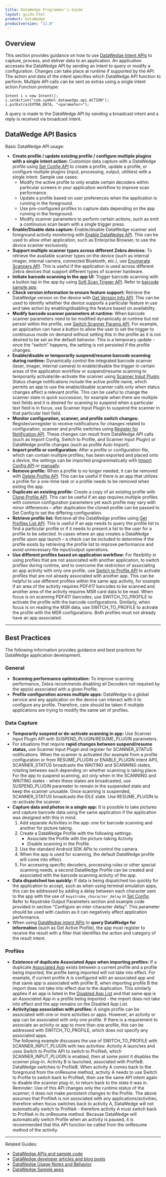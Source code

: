 ```yaml
---
title: DataWedge Programmer's Guide
layout: guide.html
product: DataWedge
productversion: "11.0"
---
```


## Overview

This section provides guidance on how to use [DataWedge Intent APIs](../../api) to capture, process, and deliver data to an application. An application accesses the DataWedge API by sending an intent to query or modify a configuration. Changes can take place at runtime if supported by the API. The action and data of the intent specifies which DataWedge API function to perform. Multiple API calls can be sent as extras using a single intent action.Function prototype:

    Intent i = new Intent();
    i.setAction("com.symbol.datawedge.api.ACTION");
    i.putExtra(EXTRA_DATA, "<parameter>");

A query is made to the DataWedge API by sending a broadcast intent and a reply is received via broadcast intent.

## DataWedge API Basics

Basic DataWedge API usage:

- **Create profile / update existing profile / configure multiple plugins with a single intent action:** Customize data capture with a DataWedge profile using [Set Config API](../../api/setconfig) to create a profile, update a profile, or configure multiple plugins (input, processing, output, utilities) with a single intent. Sample use cases:
    - Modify the active profile to only enable certain decoders within particular screens in your application workflow to improve scan performance.
    - Update a profile based on user preferences when the application is running in the foreground.
    - Use pre-configured profiles to capture data depending on the app running in the foreground.
    - Modify scanner parameters to perform certain actions, such as emit a continuous scan beam with a single trigger press.
- **Enable/Disable data capture:** Enable/disable DataWedge scanner and foreground activity monitoring with [Enable DataWedge API](../../api/enabledatawedge). This can be used to allow other application, such as Enterprise Browser, to use the device scanner exclusively.
- **Support multiple scanner types across different Zebra devices:** To retrieve the available scanner types on the device (such as internal imager, internal camera, connected Bluetooth, etc.), use [Enumerate Scanners API](../../api/enumeratescanners). This is useful if the application is used across different Zebra devices that support different types of scanner hardware.
- **Initiate barcode scanning in the app UI:** Trigger barcode scanning with a button tap in the app by using [Soft Scan Trigger API](../../api/softscantrigger). Refer to [barcode sample app](../samples/barcode1).
- **Check version information to ensure feature support:** Retrieve the DataWedge version on the device with [Get Version Info API](../../api/getversioninfo). This can be used to identify whether the device supports a particular feature in use and take action by enabling/disabling the feature based on availability.
- **Modify barcode scanner parameters at runtime:** When barcode scanner parameters need to be modified dynamically at runtime but not persist within the profile, use [Switch Scanner Params API](../../api/switchscannerparams). For example, an application can have a button to allow the user to set the trigger to continuous mode on demand without setting this in the profile as it is not desired to be set as the default behavior. This is a temporary update - once the “switch” happens, the setting is not persisted if the profile changes.
- **Enable/disable or temporarily suspend/resume barcode scanning during runtime:** Dynamically control the integrated barcode scanner (laser, imager, internal camera) to enable/disable the trigger in certain areas of the application workflow or suspend/resume scanning to temporarily activate/de-activate the scanner using [Scanner Input Plugin](../../api/scannerinputplugin). Status change notifications include the active profile name, which permits an app to use the enable/disable scanner calls only when status changes affect a relevant profile. This can be useful to change the scanner state in quick succession, for example when there are multiple text fields and it is desired for scanning to suspend when a particular text field is in focus, use Scanner Input Plugin to suspend the scanner in that particular text field.
- **Monitor configuration, scanner, and profile switch changes:** Register/unregister to receive notifications for changes related to configuration, scanner and profile switches using [Register for Notification API](../../api/registerfornotification). These changes can result from DataWedge API calls (such as Import Config, Switch to Profile, and Scanner Input Plugin) or DataWedge profile changes (such as profile Auto Import).
- **Import profile or configuration:** After a profile or configuration file, which can contain multiple profiles, has been exported and placed onto a device, the settings can be imported programmatically with [Import Config API](../../api/importconfig) or [manually](../../settings/#importaprofile).
- **Remove profile:** When a profile is no longer needed, it can be removed with [Delete Profile API](../../api/deleteprofile). This can be useful if there is an app that utilizes a profile for a one-time task or a profile needs to be removed when exiting the app.
- **Duplicate an existing profile:** Create a copy of an existing profile with [Clone Profile API](../../api/cloneprofile). This can be useful if an app requires multiple profiles with common configuration parameters yet each profile may vary with minor differences – after duplication the cloned profile can be passed to Set Config to set the differing configuration.
- **Retrieve profile list:** Retrieve all the DataWedge profiles using [Get Profiles List API](../../api/getprofileslist). This is useful if an app needs to query the profile list to find a particular profile or if it needs to present a list to the user for a profile to be selected. In cases where an app creates a DataWedge profile upon app launch – a check can be included to determine if the profile exists by retrieving the profile list to improve performance and avoid unnecessary file input/output operations.
- **Use different profiles based on application workflow:** For flexibility in using profiles that are not associated with another application, to switch profiles during runtime, and to overcome the restriction of associating an app activity with only one profile, use [Switch to Profile API](../../api/switchtoprofile) to activate profiles that are not already associated with another app. This can be helpful to use different profiles within the same app activity, for example if an area of the activity requires PDF417 barcodes to be scanned and another area of the activity requires MSR card data to be read. When focus is on scanning PDF417 barcodes, use SWITCH_TO_PROFILE to activate the profile with the barcode configurations. Similarly, when focus is on reading the MSR data, use SWITCH_TO_PROFILE to activate the profile with the MSR configurations. Both profiles must not already have an app associated.

---

## Best Practices

The following information provides guidance and best practices for DataWedge application development.

### General

- **Scanning performance optimization:** To improve scanning performance, Zebra recommends disabling all Decoders not required by the app(s) associated with a given Profile.
- **Profile configuration across multiple apps:** DataWedge is a global service and any application on the device can interact with it to configure any profile. Therefore, care should be taken if multiple applications are trying to modify the same set of profiles.

### Data Capture

- **Temporarily suspend or de-activate scanning in app:** Use Scanner Input Plugin API with SUSPEND_PLUGIN/RESUME_PLUGIN parameters.
- For situations that require **rapid changes between suspend/resume status,** use Scanner Input Plugin and register for SCANNER_STATUS notifications. When the scanner is activated (for example from a profile configuration or from RESUME_PLUGIN or ENABLE_PLUGIN intent API), SCANNER_STATUS broadcasts the WAITING and SCANNING states, rotating between each depending on whether scanning is taking place. For the app to suspend scanning, act only when in the SCANNING and WAITING states - when these states are broadcasted, use SUSPEND_PLUGIN parameter to remain in the suspended state and keep the scanner unusable. Once scanning is suspended, SCANNER_STATUS broadcasts the IDLE state. Use RESUME_PLUGIN to re-activate the scanner.
- **Capture data and photos in a single app:** It is possible to take pictures and capture barcode data using the same application if the application was designed with this in mind.
    1.  Add separate Activities in the app: one for barcode scanning and another for picture taking.
    2.  Create a DataWedge Profile with the following settings:
        - Associate the Profile with the picture-taking Activity
        - Disable scanning in the Profile
    3.  Use the standard Android SDK APIs to control the camera
    4.  When the app is used for scanning, the default DataWedge profile will come into effect.
    5.  For accessing specific decoders, processing rules or other special scanning needs, a second DataWedge Profile can be created and associated with the barcode scanning activity of the app.
- **Data dispatched too quickly:** If data is being dispatched too quickly for the application to accept, such as when using terminal emulation apps, this can be addressed by adding a delay between each character sent to the app with the use of `keystroke_character_delay` in [Set Config](../../api/setconfig). Refer to Keystroke Output Parameters section and example code provided in section “Configure an inter-character delay”. This parameter should be used with caution as it can negatively affect application performance.
- When using [DataWedge intent APIs](../../api/overview) to **query DataWedge for information** (such as Get Active Profile), the app must register to receive the result with a filter that identifies the action and category of the result intent.

### Profiles

- **Existence of duplicate Associated Apps when importing profiles:** If a duplicate [Associated App](../../gettingstarted) exists between a current profile and a profile being imported, the profile being imported will not take into effect. For example, if current profile A is configured with an associated app and that same app is associated with profile B, when importing profile B the import does not take into effect due to the duplication. This similarly applies if an app is listed in the [Disabled App List](../../settings) and that same app is an Associated App in a profile being imported - the import does not take into effect and the app remains on the Disabled App List.
- **Activity/app association with profiles:** A single profile can be associated with one or more activities or apps. However, an activity or app can be associated with only one profile. If there is a requirement to associate an activity or app to more than one profile, this can be addressed with SWITCH_TO_PROFILE, which does not specify any associated apps. <br>
  The following example discusses the use of SWITCH_TO_PROFILE with SCANNER_INPUT_PLUGIN with two activities: Activity A launches and uses Switch to Profile API to switch to ProfileA, which SCANNER_INPUT_PLUGIN is enabled, then at some point it disables the scanner plug-in. Activity B is launched, associated with ProfileB. DataWedge switches to ProfileB. When activity A comes back to the foreground from the onResume method, activity A needs to use Switch to Profile to switch back to ProfileA, then use the same API intent again to disable the scanner plug-in, to return back to the state it was in. Reminder: Use of this API changes only the runtime status of the scanner; it does not make persistent changes to the Profile. The above assumes that ProfileA is not associated with any applications/activities, therefore when focus switches back to activity A, DataWedge will not automatically switch to ProfileA - therefore activity A must switch back to ProfileA in its onResume method. Because DataWedge will automatically switch Profile when an activity is paused, it is recommended that this API function be called from the onResume method of the activity.

---

Related Guides:

- [DataWedge APIs and sample code](../../api)
- [DataWedge developer articles and blog posts](../../programmers-guides/articles)
- [DataWedge Usage Notes and Behavior](../../programmers-guides/usage-notes)
- [DataWedge Sample apps](../../samples)
